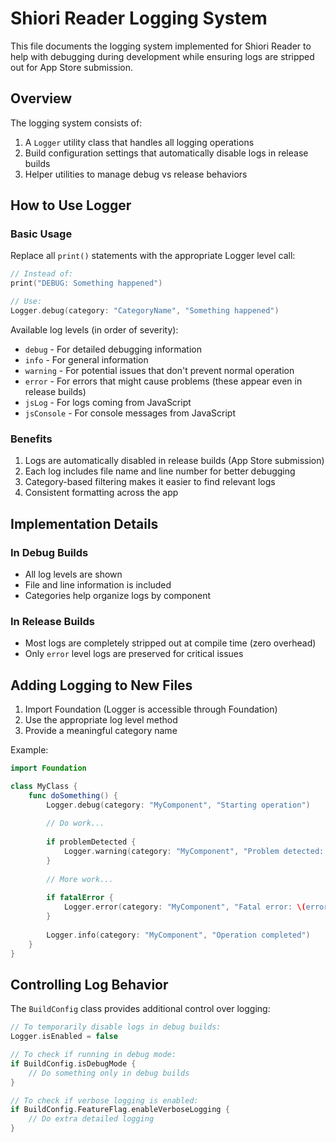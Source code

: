 # Shiori Reader Logging System

This file documents the logging system implemented for Shiori Reader to help with debugging during development while ensuring logs are stripped out for App Store submission.

## Overview

The logging system consists of:
1. A `Logger` utility class that handles all logging operations
2. Build configuration settings that automatically disable logs in release builds
3. Helper utilities to manage debug vs release behaviors

## How to Use Logger

### Basic Usage

Replace all `print()` statements with the appropriate Logger level call:

```swift
// Instead of:
print("DEBUG: Something happened")

// Use:
Logger.debug(category: "CategoryName", "Something happened")
```

Available log levels (in order of severity):
- `debug` - For detailed debugging information
- `info` - For general information
- `warning` - For potential issues that don't prevent normal operation
- `error` - For errors that might cause problems (these appear even in release builds)
- `jsLog` - For logs coming from JavaScript
- `jsConsole` - For console messages from JavaScript

### Benefits

1. Logs are automatically disabled in release builds (App Store submission)
2. Each log includes file name and line number for better debugging
3. Category-based filtering makes it easier to find relevant logs
4. Consistent formatting across the app

## Implementation Details

### In Debug Builds

- All log levels are shown
- File and line information is included
- Categories help organize logs by component

### In Release Builds

- Most logs are completely stripped out at compile time (zero overhead)
- Only `error` level logs are preserved for critical issues

## Adding Logging to New Files

1. Import Foundation (Logger is accessible through Foundation)
2. Use the appropriate log level method
3. Provide a meaningful category name

Example:

```swift
import Foundation

class MyClass {
    func doSomething() {
        Logger.debug(category: "MyComponent", "Starting operation")
        
        // Do work...
        
        if problemDetected {
            Logger.warning(category: "MyComponent", "Problem detected: \(details)")
        }
        
        // More work...
        
        if fatalError {
            Logger.error(category: "MyComponent", "Fatal error: \(errorDetails)")
        }
        
        Logger.info(category: "MyComponent", "Operation completed")
    }
}
```

## Controlling Log Behavior

The `BuildConfig` class provides additional control over logging:

```swift
// To temporarily disable logs in debug builds:
Logger.isEnabled = false

// To check if running in debug mode:
if BuildConfig.isDebugMode {
    // Do something only in debug builds
}

// To check if verbose logging is enabled:
if BuildConfig.FeatureFlag.enableVerboseLogging {
    // Do extra detailed logging
}
```
